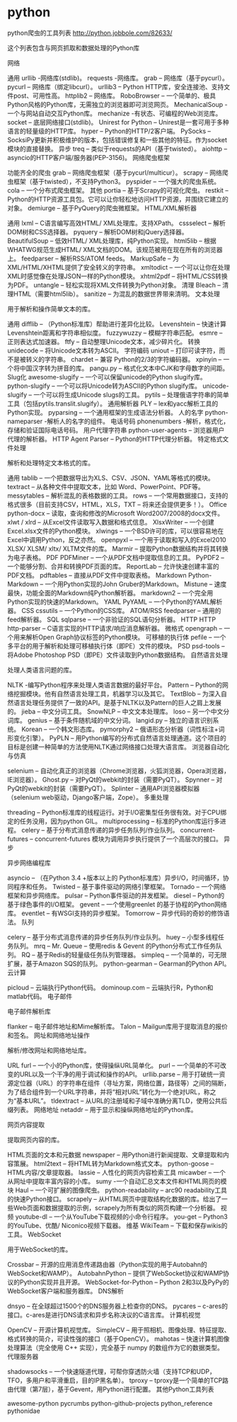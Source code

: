 # python
python爬虫的工具列表 http://python.jobbole.com/82633/

这个列表包含与网页抓取和数据处理的Python库

网络

通用
urllib -网络库(stdlib)。
requests -网络库。
grab – 网络库（基于pycurl）。
pycurl – 网络库（绑定libcurl）。
urllib3 – Python HTTP库，安全连接池、支持文件post、可用性高。
httplib2 – 网络库。
RoboBrowser – 一个简单的、极具Python风格的Python库，无需独立的浏览器即可浏览网页。
MechanicalSoup -一个与网站自动交互Python库。
mechanize -有状态、可编程的Web浏览库。
socket – 底层网络接口(stdlib)。
Unirest for Python – Unirest是一套可用于多种语言的轻量级的HTTP库。
hyper – Python的HTTP/2客户端。
PySocks – SocksiPy更新并积极维护的版本，包括错误修复和一些其他的特征。作为socket模块的直接替换。
异步
treq – 类似于requests的API（基于twisted）。
aiohttp – asyncio的HTTP客户端/服务器(PEP-3156)。
网络爬虫框架

功能齐全的爬虫
grab – 网络爬虫框架（基于pycurl/multicur）。
scrapy – 网络爬虫框架（基于twisted），不支持Python3。
pyspider – 一个强大的爬虫系统。
cola – 一个分布式爬虫框架。
其他
portia – 基于Scrapy的可视化爬虫。
restkit – Python的HTTP资源工具包。它可以让你轻松地访问HTTP资源，并围绕它建立的对象。
demiurge – 基于PyQuery的爬虫微框架。
HTML/XML解析器

通用
lxml – C语言编写高效HTML/ XML处理库。支持XPath。
cssselect – 解析DOM树和CSS选择器。
pyquery – 解析DOM树和jQuery选择器。
BeautifulSoup – 低效HTML/ XML处理库，纯Python实现。
html5lib – 根据WHATWG规范生成HTML/ XML文档的DOM。该规范被用在现在所有的浏览器上。
feedparser – 解析RSS/ATOM feeds。
MarkupSafe – 为XML/HTML/XHTML提供了安全转义的字符串。
xmltodict – 一个可以让你在处理XML时感觉像在处理JSON一样的Python模块。
xhtml2pdf – 将HTML/CSS转换为PDF。
untangle – 轻松实现将XML文件转换为Python对象。
清理
Bleach – 清理HTML（需要html5lib）。
sanitize – 为混乱的数据世界带来清明。
文本处理

用于解析和操作简单文本的库。

通用
difflib – （Python标准库）帮助进行差异化比较。
Levenshtein – 快速计算Levenshtein距离和字符串相似度。
fuzzywuzzy – 模糊字符串匹配。
esmre – 正则表达式加速器。
ftfy – 自动整理Unicode文本，减少碎片化。
转换
unidecode – 将Unicode文本转为ASCII。
字符编码
uniout – 打印可读字符，而不是被转义的字符串。
chardet – 兼容 Python的2/3的字符编码器。
xpinyin – 一个将中国汉字转为拼音的库。
pangu.py – 格式化文本中CJK和字母数字的间距。
Slug化
awesome-slugify – 一个可以保留unicode的Python slugify库。
python-slugify – 一个可以将Unicode转为ASCII的Python slugify库。
unicode-slugify – 一个可以将生成Unicode slugs的工具。
pytils – 处理俄语字符串的简单工具（包括pytils.translit.slugify）。
通用解析器
PLY – lex和yacc解析工具的Python实现。
pyparsing – 一个通用框架的生成语法分析器。
人的名字
python-nameparser -解析人的名字的组件。
电话号码
phonenumbers -解析，格式化，存储和验证国际电话号码。
用户代理字符串
python-user-agents – 浏览器用户代理的解析器。
HTTP Agent Parser – Python的HTTP代理分析器。
特定格式文件处理

解析和处理特定文本格式的库。

通用
tablib – 一个把数据导出为XLS、CSV、JSON、YAML等格式的模块。
textract – 从各种文件中提取文本，比如 Word、PowerPoint、PDF等。
messytables – 解析混乱的表格数据的工具。
rows – 一个常用数据接口，支持的格式很多（目前支持CSV，HTML，XLS，TXT – 将来还会提供更多！）。
Office
python-docx – 读取，查询和修改的Microsoft Word2007/2008的docx文件。
xlwt / xlrd – 从Excel文件读取写入数据和格式信息。
XlsxWriter – 一个创建Excel.xlsx文件的Python模块。
xlwings – 一个BSD许可的库，可以很容易地在Excel中调用Python，反之亦然。
openpyxl – 一个用于读取和写入的Excel2010 XLSX/ XLSM/ xltx/ XLTM文件的库。
Marmir – 提取Python数据结构并将其转换为电子表格。
PDF
PDFMiner – 一个从PDF文档中提取信息的工具。
PyPDF2 – 一个能够分割、合并和转换PDF页面的库。
ReportLab – 允许快速创建丰富的PDF文档。
pdftables – 直接从PDF文件中提取表格。
Markdown
Python-Markdown – 一个用Python实现的John Gruber的Markdown。
Mistune – 速度最快，功能全面的Markdown纯Python解析器。
markdown2 – 一个完全用Python实现的快速的Markdown。
YAML
PyYAML – 一个Python的YAML解析器。
CSS
cssutils – 一个Python的CSS库。
ATOM/RSS
feedparser – 通用的feed解析器。
SQL
sqlparse – 一个非验证的SQL语句分析器。
HTTP
HTTP
http-parser – C语言实现的HTTP请求/响应消息解析器。
微格式
opengraph – 一个用来解析Open Graph协议标签的Python模块。
可移植的执行体
pefile – 一个多平台的用于解析和处理可移植执行体（即PE）文件的模块。
PSD
psd-tools – 将Adobe Photoshop PSD（即PE）文件读取到Python数据结构。
自然语言处理

处理人类语言问题的库。

NLTK -编写Python程序来处理人类语言数据的最好平台。
Pattern – Python的网络挖掘模块。他有自然语言处理工具，机器学习以及其它。
TextBlob – 为深入自然语言处理任务提供了一致的API。是基于NLTK以及Pattern的巨人之肩上发展的。
jieba – 中文分词工具。
SnowNLP – 中文文本处理库。
loso – 另一个中文分词库。
genius – 基于条件随机域的中文分词。
langid.py – 独立的语言识别系统。
Korean – 一个韩文形态库。
pymorphy2 – 俄语形态分析器（词性标注+词形变化引擎）。
PyPLN  – 用Python编写的分布式自然语言处理通道。这个项目的目标是创建一种简单的方法使用NLTK通过网络接口处理大语言库。
浏览器自动化与仿真

selenium – 自动化真正的浏览器（Chrome浏览器，火狐浏览器，Opera浏览器，IE浏览器）。
Ghost.py – 对PyQt的webkit的封装（需要PyQT）。
Spynner – 对PyQt的webkit的封装（需要PyQT）。
Splinter – 通用API浏览器模拟器（selenium web驱动，Django客户端，Zope）。
多重处理

threading – Python标准库的线程运行。对于I/O密集型任务很有效。对于CPU绑定的任务没用，因为python GIL。
multiprocessing – 标准的Python库运行多进程。
celery – 基于分布式消息传递的异步任务队列/作业队列。
concurrent-futures – concurrent-futures 模块为调用异步执行提供了一个高层次的接口。
异步

异步网络编程库

asyncio – （在Python 3.4 +版本以上的 Python标准库）异步I/O，时间循环，协同程序和任务。
Twisted – 基于事件驱动的网络引擎框架。
Tornado – 一个网络框架和异步网络库。
pulsar – Python事件驱动的并发框架。
diesel – Python的基于绿色事件的I/O框架。
gevent – 一个使用greenlet 的基于协程的Python网络库。
eventlet – 有WSGI支持的异步框架。
Tomorrow – 异步代码的奇妙的修饰语法。
队列

celery – 基于分布式消息传递的异步任务队列/作业队列。
huey – 小型多线程任务队列。
mrq – Mr. Queue – 使用redis & Gevent 的Python分布式工作任务队列。
RQ – 基于Redis的轻量级任务队列管理器。
simpleq – 一个简单的，可无限扩展，基于Amazon SQS的队列。
python-gearman – Gearman的Python API。
云计算

picloud – 云端执行Python代码。
dominoup.com – 云端执行R，Python和matlab代码。
电子邮件

电子邮件解析库

flanker – 电子邮件地址和Mime解析库。
Talon – Mailgun库用于提取消息的报价和签名。
网址和网络地址操作

解析/修改网址和网络地址库。

URL
furl – 一个小的Python库，使得操纵URL简单化。
purl – 一个简单的不可改变的URL以及一个干净的用于调试和操作的API。
urllib.parse – 用于打破统一资源定位器（URL）的字符串在组件（寻址方案，网络位置，路径等）之间的隔断，为了结合组件到一个URL字符串，并将“相对URL”转化为一个绝对URL，称之为“基本URL”。
tldextract – 从URL的注册域和子域中准确分离TLD，使用公共后缀列表。
网络地址
netaddr – 用于显示和操纵网络地址的Python库。
 

网页内容提取

提取网页内容的库。

HTML页面的文本和元数据
newspaper – 用Python进行新闻提取、文章提取和内容策展。
html2text – 将HTML转为Markdown格式文本。
python-goose – HTML内容/文章提取器。
lassie – 人性化的网页内容检索工具
micawber – 一个从网址中提取丰富内容的小库。
sumy -一个自动汇总文本文件和HTML网页的模块
Haul – 一个可扩展的图像爬虫。
python-readability – arc90 readability工具的快速Python接口。
scrapely – 从HTML网页中提取结构化数据的库。给出了一些Web页面和数据提取的示例，scrapely为所有类似的网页构建一个分析器。
视频
youtube-dl – 一个从YouTube下载视频的小命令行程序。
you-get – Python3的YouTube、优酷/ Niconico视频下载器。
维基
WikiTeam – 下载和保存wikis的工具。
WebSocket

用于WebSocket的库。

Crossbar – 开源的应用消息传递路由器（Python实现的用于Autobahn的WebSocket和WAMP）。
AutobahnPython – 提供了WebSocket协议和WAMP协议的Python实现并且开源。
WebSocket-for-Python – Python 2和3以及PyPy的WebSocket客户端和服务器库。
DNS解析

dnsyo – 在全球超过1500个的DNS服务器上检查你的DNS。
pycares – c-ares的接口。c-ares是进行DNS请求和异步名称决议的C语言库。
计算机视觉

OpenCV – 开源计算机视觉库。
SimpleCV – 用于照相机、图像处理、特征提取、格式转换的简介，可读性强的接口（基于OpenCV）。
mahotas – 快速计算机图像处理算法（完全使用 C++ 实现），完全基于 numpy 的数组作为它的数据类型。
代理服务器

shadowsocks – 一个快速隧道代理，可帮你穿透防火墙（支持TCP和UDP，TFO，多用户和平滑重启，目的IP黑名单）。
tproxy – tproxy是一个简单的TCP路由代理（第7层），基于Gevent，用Python进行配置。
其他Python工具列表

awesome-python
pycrumbs
python-github-projects
python_reference
pythonidae
